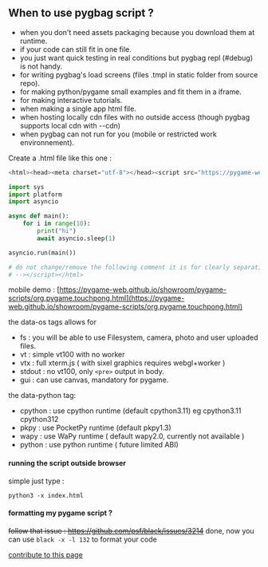 ## When to use pygbag script ?

 - when you don't need assets packaging because you download them at runtime.
 - if your code can still fit in one file.
 - you just want quick testing in real conditions but pygbag repl (#debug) is not handy.
 - for writing pygbag's load screens (files .tmpl in static folder from source repo).
 - for making python/pygame small examples and fit them in a iframe.
 - for making interactive tutorials.
 - when making a single app html file.
 - when hosting locally cdn files with no outside access (though pygbag supports local cdn with --cdn)
 - when pygbag can not run for you (mobile or restricted work environnement).

Create a .html file like this one :
```py
<html><head><meta charset="utf-8"></head><script src="https://pygame-web.github.io/archives/0.7/pythons.js" type=module id="site" data-os="fs,vtx,gui" async defer>#<!--

import sys
import platform
import asyncio

async def main():
    for i in range(10):
        print("hi")
        await asyncio.sleep(1)

asyncio.run(main())

# do not change/remove the following comment it is for clearly separating python code from html body
# --></script></html>
```

mobile demo : [https://pygame-web.github.io/showroom/pygame-scripts/org.pygame.touchpong.html](https://pygame-web.github.io/showroom/pygame-scripts/org.pygame.touchpong.html)


the data-os tags allows for
  - fs : you will be able to use Filesystem, camera, photo and user uploaded files.
  - vt : simple vt100 with no worker
  - vtx : full xterm.js ( with sixel graphics requires webgl+worker )
  - stdout : no vt100, only `<pre>` output in body.
  - gui : can use canvas, mandatory for pygame.

the data-python tag:
  - cpython : use cpython runtime (default cpython3.11) eg cpython3.11 cpython312
  - pkpy : use PocketPy runtime (default pkpy1.3)
  - wapy : use WaPy runtime ( default wapy2.0, currently not available )
  - python : use python runtime ( future limited ABI)

#### running the script outside browser
simple just type :
```
python3 -x index.html
```

#### formatting my pygame script ?
~~follow that issue : https://github.com/psf/black/issues/3214~~
done, now you can use `black -x -l 132` to format your code

[contribute to this page](https://github.com/pygame-web/pygame-web.github.io/edit/main/wiki/pygame-script/README.md)
